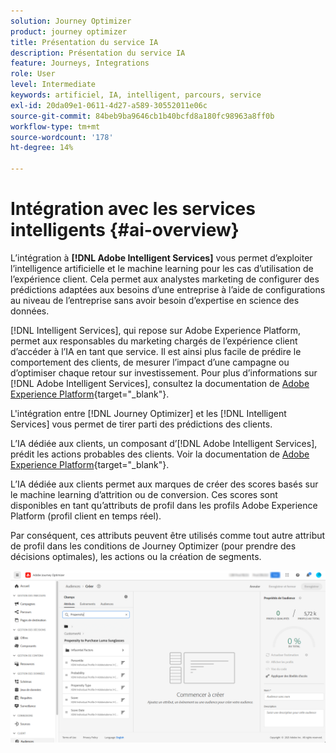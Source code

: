 ```yaml
---
solution: Journey Optimizer
product: journey optimizer
title: Présentation du service IA
description: Présentation du service IA
feature: Journeys, Integrations
role: User
level: Intermediate
keywords: artificiel, IA, intelligent, parcours, service
exl-id: 20da09e1-0611-4d27-a589-30552011e06c
source-git-commit: 84beb9ba9646cb1b40bcfd8a180fc98963a8ff0b
workflow-type: tm+mt
source-wordcount: '178'
ht-degree: 14%

---
```


# Intégration avec les services intelligents {#ai-overview}

L’intégration à **[!DNL Adobe Intelligent Services]** vous permet d’exploiter l’intelligence artificielle et le machine learning pour les cas d’utilisation de l’expérience client. Cela permet aux analystes marketing de configurer des prédictions adaptées aux besoins d’une entreprise à l’aide de configurations au niveau de l’entreprise sans avoir besoin d’expertise en science des données.

[!DNL Intelligent Services], qui repose sur Adobe Experience Platform, permet aux responsables du marketing chargés de l’expérience client d’accéder à l’IA en tant que service. Il est ainsi plus facile de prédire le comportement des clients, de mesurer l’impact d’une campagne ou d’optimiser chaque retour sur investissement. Pour plus d’informations sur [!DNL Adobe Intelligent Services], consultez la documentation de [Adobe Experience Platform](https://experienceleague.adobe.com/docs/experience-platform/intelligent-services/home.html?lang=fr){target="_blank"}.

L&#39;intégration entre [!DNL Journey Optimizer] et les [!DNL Intelligent Services] vous permet de tirer parti des prédictions des clients.

L’IA dédiée aux clients, un composant d’[!DNL Adobe Intelligent Services], prédit les actions probables des clients. Voir la documentation de [Adobe Experience Platform](https://experienceleague.adobe.com/docs/experience-platform/intelligent-services/customer-ai/overview.html?lang=fr){target="_blank"}.

L’IA dédiée aux clients permet aux marques de créer des scores basés sur le machine learning d’attrition ou de conversion. Ces scores sont disponibles en tant qu’attributs de profil dans les profils Adobe Experience Platform (profil client en temps réel).

Par conséquent, ces attributs peuvent être utilisés comme tout autre attribut de profil dans les conditions de Journey Optimizer (pour prendre des décisions optimales), les actions ou la création de segments.

![](assets/customer-ai.png)
